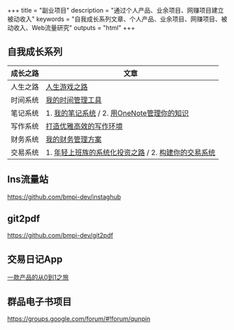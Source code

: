 +++
title = "副业项目"
description = "通过个人产品、业余项目、网赚项目建立被动收入"
keywords = "自我成长系列文章、个人产品、业余项目、网赚项目、被动收入、Web流量研究"
outputs = "html"
+++

## 自我成长系列

| 成长之路 | 文章 |
|  ----  | ----  |
| 人生之路 | [人生游戏之路](/self/road_to_life_games/) |
| 时间系统 | [我的时间管理工具](/self/gtd-tools-i-used/) |
| 笔记系统 | 1. [我的笔记系统](/self/note-system/) / 2. [用OneNote管理你的知识](/self/onenote-intro/) |
| 写作系统 | [打造优雅高效的写作环境](/self/build-write-tool-v1/) |
| 财务系统 | [我的财务管理方案](/money/my-accounting-tool/) |
| 交易系统 | 1. [年轻上班族的系统化投资之路](/money/investment-path-for-young/) / 2. [构建你的交易系统](/money/build-trade-system/) |

## Ins流量站

<https://github.com/bmpi-dev/instaghub>

## git2pdf

<https://github.com/bmpi-dev/git2pdf>

## 交易日记App

[一款产品的从0到1之旅](/dev/zero-to-one/)

## 群品电子书项目

<https://groups.google.com/forum/#!forum/qunpin>
